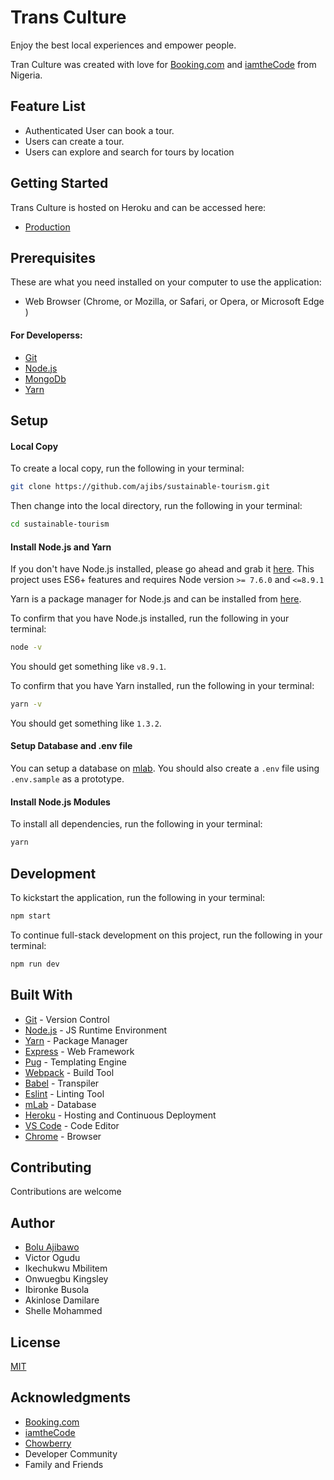 # Trans Culture

Enjoy the best local experiences and empower people.

Tran Culture was created with love for [Booking.com](https://www.booking.com/) and [iamtheCode](http://www.iamthecode.org/) from Nigeria.


## Feature List
* Authenticated User can book a tour.
* Users can create a tour.
* Users can explore and search for tours by location

## Getting Started
Trans Culture is hosted on Heroku and can be accessed here:
- [Production](https://transculture.herokuapp.com)


## Prerequisites
 These are what you need installed on your computer to use the application:

 - Web Browser (Chrome, or Mozilla, or Safari, or Opera, or Microsoft Edge )

 #### For Developerss:
 - [Git](https://git-for-windows.github.io/)
 - [Node.js](https://nodejs.org/en/download/)
 - [MongoDb](https://www.mongodb.com/download-center#community)
 - [Yarn](https://yarnpkg.com/en/docs/install)

## Setup
#### Local Copy
To create a local copy, run the following in your terminal:
```bash
git clone https://github.com/ajibs/sustainable-tourism.git
```
Then change into the local directory, run the following in your terminal:
```bash
cd sustainable-tourism
```

#### Install Node.js and Yarn
If you don't have Node.js installed, please go ahead and grab it [here](https://nodejs.org/). This project uses ES6+ features and requires Node version `>= 7.6.0` and `<=8.9.1`

Yarn is a package manager for Node.js and can be installed from [here](https://yarnpkg.com/en/docs/install).

To confirm that you have Node.js installed, run the following in your terminal:
```bash
node -v
```
You should get something like `v8.9.1`.

To confirm that you have Yarn installed, run the following in your terminal:
```bash
yarn -v
```
You should get something like `1.3.2`.

#### Setup Database and .env file
You can setup a database on [mlab](https://mlab.com/). You should also create a `.env` file using `.env.sample` as a prototype.

#### Install Node.js Modules
To install all dependencies, run the following in your terminal:
```bash
yarn
```

## Development
To kickstart the application, run the following in your terminal:
```bash
npm start
```

To continue full-stack development on this project, run the following in your terminal:
```bash
npm run dev
```


## Built With

- [Git](https://git-scm.com/) - Version Control
- [Node.js](https://nodejs.org/) - JS Runtime Environment
- [Yarn](https://yarnpkg.com) - Package Manager
- [Express](https://expressjs.com/en/starter/installing.html) - Web Framework
- [Pug](https://pugjs.org/api/getting-started.html) - Templating Engine
- [Webpack](https://webpack.js.org/) - Build Tool
- [Babel](https://babeljs.io/) - Transpiler
- [Eslint](https://eslint.org/) - Linting Tool
- [mLab](https://mlab.com/) - Database
- [Heroku](https://heroku.com) - Hosting and Continuous Deployment
- [VS Code](https://code.visualstudio.com/) - Code Editor
- [Chrome](https://www.google.com/chrome/browser/desktop/index.html) - Browser


## Contributing

Contributions are welcome


## Author

* [Bolu Ajibawo](https://github.com/ajibs)
* Victor Ogudu
* Ikechukwu Mbilitem
* Onwuegbu Kingsley
* Ibironke Busola
* Akinlose Damilare
* Shelle Mohammed

## License

[MIT](https://github.com/ajibs/sustainable-tourism/LICENSE.md)


## Acknowledgments
* [Booking.com](#)
* [iamtheCode](#)
* [Chowberry](#)
* Developer Community
* Family and Friends
